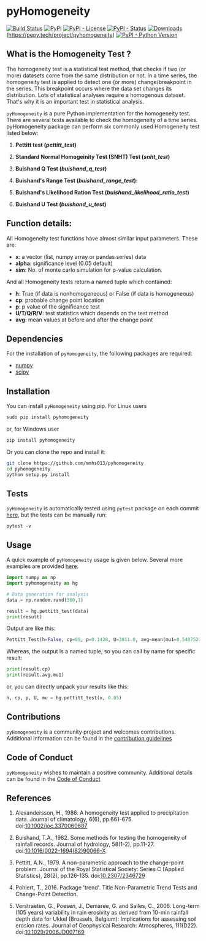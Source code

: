 # pyHomogeneity
[![Build Status](https://travis-ci.org/mmhs013/pyHomogeneity.svg?branch=master)](https://travis-ci.org/mmhs013/pyHomogeneity)
[![PyPI](https://img.shields.io/pypi/v/pyhomogeneity)](https://pypi.org/project/pyhomogeneity/)
[![PyPI - License](https://img.shields.io/pypi/l/pyhomogeneity)](https://pypi.org/project/pyhomogeneity/)
[![PyPI - Status](https://img.shields.io/pypi/status/pyhomogeneity)](https://pypi.org/project/pyhomogeneity/)
[![Downloads](https://pepy.tech/badge/pyhomogeneity)](https://pypi.org/project/pyhomogeneity/)(https://pepy.tech/project/pyhomogeneity)
[![PyPI - Python Version](https://img.shields.io/pypi/pyversions/pyhomogeneity)](https://pypi.org/project/pyhomogeneity/)

## What is the Homogeneity Test ?
The homogeneity test is a statistical test method, that checks if two (or more) datasets come from the same distribution or not. In a time series, the homogeneity test is applied to detect one (or more) change/breakpoint in the series.  This breakpoint occurs where the data set changes its distribution. Lots of statistical analyses require a homogenous dataset. That's why it is an important test in statistical analysis.

`pyHomogeneity` is a pure Python implementation for the homogeneity test. There are several tests available to check the homogeneity of a time series. pyHomogeneity package can perform six commonly used Homogeneity test listed below:


1. **Pettitt test (*pettitt_test*)** 

2. **Standard Normal Homogeinity Test (SNHT) Test (*snht_test*)** 

3. **Buishand Q Test (*buishand_q_test*)**

4. **Buishand's Range Test (*buishand_range_test*):**

5. **Buishand's Likelihood Ration Test (*buishand_likelihood_ratio_test*)**

6. **Buishand U Test (*buishand_u_test*)** 

## Function details:

All Homogeneity test functions have almost similar input parameters. These are:

- **x**:   a vector (list, numpy array or pandas series) data
- **alpha**: significance level (0.05 default)
- **sim**: No. of monte carlo simulation for p-value calculation.

And all Homogeneity tests return a named tuple which contained:

- **h**: True (if data is nonhomogeneous) or False (if data is homogeneous)
- **cp**: probable change point location
- **p**: p value of the significance test
- **U/T/Q/R/V**: test statistics which depends on the test method
- **avg**: mean values at before and after the change point


## Dependencies

For the installation of `pyHomogeneity`, the following packages are required:
- [numpy](https://www.numpy.org/)
- [scipy](https://www.scipy.org/)

## Installation

You can install `pyHomogeneity` using pip. For Linux users

```python
sudo pip install pyhomogeneity
```

or, for Windows user

```python
pip install pyhomogeneity
```

Or you can clone the repo and install it:

```bash
git clone https://github.com/mmhs013/pyhomogeneity
cd pyhomogeneity
python setup.py install
```

## Tests

`pyHomogeneity` is automatically tested using `pytest` package on each commit [here](https://travis-ci.org/mmhs013/pyHomogeneity/), but the tests can be manually run:

```
pytest -v
```

## Usage

A quick example of `pyHomogeneity` usage is given below. Several more examples are provided [here](https://github.com/mmhs013/pyHomogeneity/blob/master/Examples/).

```python
import numpy as np
import pyhomogeneity as hg

# Data generation for analysis
data = np.random.rand(360,1)

result = hg.pettitt_test(data)
print(result)
```
Output are like this:
```python
Pettitt_Test(h=False, cp=89, p=0.1428, U=3811.0, avg=mean(mu1=0.5487521427805625, mu2=0.46884198890609463))
```
Whereas, the output is a named tuple, so you can call by name for specific result:
```python
print(result.cp)
print(result.avg.mu1)
```
or, you can directly unpack your results like this:
```python
h, cp, p, U, mu = hg.pettitt_test(x, 0.05)
```

## Contributions

`pyHomogeneity` is a community project and welcomes contributions. Additional information can be found in the [contribution guidelines](https://github.com/mmhs013/pyHomogeneity/blob/master/CONTRIBUTING.md)


## Code of Conduct

`pyHomogeneity` wishes to maintain a positive community. Additional details can be found in the [Code of Conduct](https://github.com/mmhs013/pyHomogeneity/blob/master/CODE_OF_CONDUCT.md)


## References

1. Alexandersson, H., 1986. A homogeneity test applied to precipitation data. Journal of climatology, 6(6), pp.661-675. doi:[10.1002/joc.3370060607](https://doi.org/10.1002/joc.3370060607)

2. Buishand, T.A., 1982. Some methods for testing the homogeneity of rainfall records. Journal of hydrology, 58(1-2), pp.11-27. doi:[10.1016/0022-1694(82)90066-X](https://doi.org/10.1016/0022-1694(82)90066-X)

3. Pettitt, A.N., 1979. A non-parametric approach to the change-point problem. Journal of the Royal Statistical Society: Series C (Applied Statistics), 28(2), pp.126-135. doi:[10.2307/2346729](https://doi.org/10.2307/2346729)

4. Pohlert, T., 2016. Package 'trend'. Title Non-Parametric Trend Tests and Change-Point Detection.

5. Verstraeten, G., Poesen, J., Demaree, G. and Salles, C., 2006. Long-term (105 years) variability in rain erosivity as derived from 10-min rainfall depth data for Ukkel (Brussels, Belgium): Implications for assessing soil erosion rates. Journal of Geophysical Research: Atmospheres, 111(D22). doi:[10.1029/2006JD007169](https://doi.org/10.1029/2006JD007169)